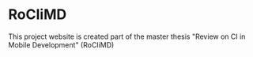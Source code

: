 # RoCIiMD
This project website is created part of the master thesis "Review on CI in Mobile Development" (RoCIiMD)

